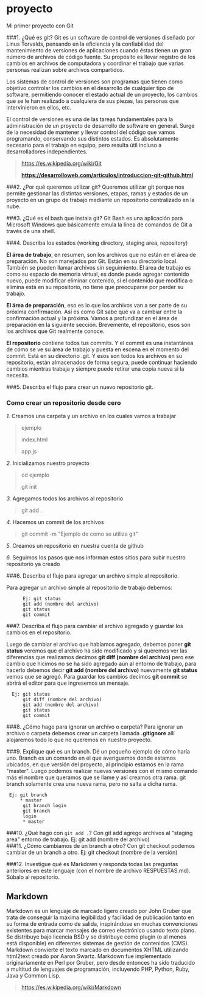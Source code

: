 # proyecto
Mi primer proyecto con Git 

###1. ¿Qué es git?
Git es un software de control de versiones diseñado por Linus Torvalds, pensando en la eficiencia y la confiabilidad del mantenimiento de versiones de aplicaciones cuando éstas tienen un gran número de archivos de código fuente. Su propósito es llevar registro de los cambios en archivos de computadora y coordinar el trabajo que varias personas realizan sobre archivos compartidos.

Los sistemas de control de versiones son programas que tienen como objetivo controlar los cambios en el desarrollo de cualquier tipo de software, permitiendo conocer el estado actual de un proyecto, los cambios que se le han realizado a cualquiera de sus piezas, las personas que intervinieron en ellos, etc.

El control de versiones es una de las tareas fundamentales para la administración de un proyecto de desarrollo de software en general. Surge de la necesidad de mantener y llevar control del código que vamos programando, conservando sus distintos estados. Es absolutamente necesario para el trabajo en equipo, pero resulta útil incluso a desarrolladores independientes.
> https://es.wikipedia.org/wiki/Git
> 
> **https://desarrolloweb.com/articulos/introduccion-git-github.html**

###2. ¿Por qué queremos utilizar git?
Queremos utilizar git porque nos permite gestionar las distintas versiones, etapas, ramas y estados de un proyecto en un grupo de trabajo mediante un repositorio centralizado en la nube. 

###3. ¿Qué es el bash que instala git?
Git Bash es una aplicación para Microsoft Windows que básicamente emula la línea de comandos de Git a través de una shell.

###4. Describa los estados (working directory, staging area, repository)

**El área de trabajo**, en resumen, son los archivos que no están en el área de preparación.
No son manejados por Git. Están en su directorio local. También se pueden llamar archivos sin seguimiento. El área de trabajo es como su espacio de memoria virtual, es donde puede agregar contenido nuevo, puede modificar eliminar contenido, si el contenido que modifica o elimina está en su repositorio, no tiene que preocuparse por perder su trabajo.

**El área de preparación**, eso es lo que los archivos van a ser parte de su próxima confirmación. Así es como Git sabe qué va a cambiar entre la confirmación actual y la próxima. Vamos a profundizar en el área de preparación en la siguiente sección. Brevemente, el repositorio, esos son los archivos que Git realmente conoce.


**El repositorio** contiene todos tus commits. Y el commit es una instantánea de cómo se ve su área de trabajo y puesta en escena en el momento del commit. Está en su directorio .git. Y esos son todos los archivos en su repositorio, están almacenados de forma segura, puede continuar haciendo cambios mientras trabaja y siempre puede retirar una copia nueva si la necesita.
  
###5. Describa el flujo para crear un nuevo repositorio git.

### Como crear un repositorio desde cero

*1.* Creamos una carpeta y un archivo en los cuales vamos a trabajar

> ejemplo
> 
> index.html
> 
> app.js

*2.* Inicializamos nuestro proyecto

> cd ejemplo
> 
> git init

*3.* Agregamos todos los archivos al repositorio

> git add .

*4.* Hacemos un commit de los archivos

> git commit -m "Ejemplo de como se utiliza git"

*5.* Creamos un repositorio en nuestra cuenta de github

*6.* Seguimos los pasos que nos informan estos sitios para subir nuestro repositorio ya creado

###6. Describa el flujo para agregar un archivo simple al repositorio.

Para agregar un archivo simple al repositorio de trabajo debemos: 

          Ej: git status
          git add (nombre del archivo)  
          git status 
          git commit


###7. Describa el flujo para cambiar el archivo agregado y guardar los cambios en el repositorio.

Luego de cambiar el archivo que habíamos agregado, debemos poner **git status** veremos que el archivo ha sido modificado y si queremos
ver las diferencias que realizamos decimos **git diff (nombre del archivo)** pero ese cambio que hicimos no se ha  sido agregado aún al
entorno de trabajo, para hacerlo debemos decir **git add (nombre del archivo)** nuevamente **git status** vemos que se agregó.
Para guardar los cambios decimos **git commit** se abrirá el editor para que ingresemos un mensaje.

      Ej: git status
          git diff (nombre del archivo)  
          git add (nombre del archivo) 
          git status
          git commit
          
          

###8. ¿Cómo hago para ignorar un archivo o carpeta?
   Para ignorar un archivo o carpeta debemos crear un carpeta llamada **.gitignore** allí alojaremos todo lo que no queremos en nuestro proyecto.

###9. Explique qué es un branch. Dé un pequeño ejemplo de cómo haría uno.
Branch es un comando en el que averiguamos donde estamos ubicados, en que versión del proyecto, al principio estamos en la rama "master".
Luego podemos realizar nuevas versiones con el mismo comando más el nombre que queramos que se llame y así creamos otra rama. 
git branch solamente crea una nueva rama, pero no salta a dicha rama.

     Ej: git branch
         * master 
          git branch login 
          git branch
          login
          * master


###10. ¿Qué hago con `git add .`?
     Con git add agrego archivos al "staging area" entorno de trabajo. 
     Ej: git add (nombre del archivo)  
###11. ¿Cómo cambiamos de un branch a otro?
    Con git checkout podemos cambiar de un branch a otro. 
     Ej: git checkout (nombre de la versión)

###12. Investigue qué es Markdown y responda todas las preguntas anteriores en este lenguaje (con el nombre de archivo RESPUESTAS.md).
Súbalo al repositorio.

## Markdown

Markdown es un lenguaje de marcado ligero creado por John Gruber que trata de conseguir la máxima legibilidad y facilidad de publicación 
tanto en su forma de entrada como de salida, inspirándose en muchas convenciones existentes para marcar mensajes de correo electrónico 
usando texto plano. Se distribuye bajo licencia BSD y se distribuye como plugin (o al menos está disponible) en diferentes sistemas 
de gestión de contenidos (CMS). Markdown convierte el texto marcado en documentos XHTML utilizando html2text creado por Aaron Swartz.
Markdown fue implementado originariamente en Perl por Gruber, pero desde entonces ha sido traducido a multitud de lenguajes de programación, 
incluyendo PHP, Python, Ruby, Java y Common Lisp.

> https://es.wikipedia.org/wiki/Markdown
